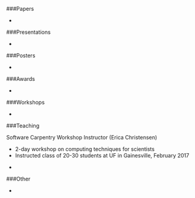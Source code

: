 ###Papers

-

###Presentations

-

###Posters

-

###Awards

-

###Workshops

-

###Teaching

Software Carpentry Workshop Instructor (Erica Christensen)
* 2-day workshop on computing techniques for scientists
* Instructed class of 20-30 students at UF in Gainesville, February 2017

-

###Other

-
